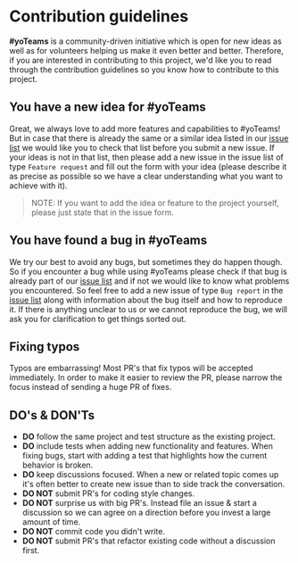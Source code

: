# Contribution guidelines

**#yoTeams** is a community-driven initiative which is open for new ideas as well as for volunteers helping us make it even better and better. Therefore, if you are interested in contributing to this project, we'd like you to read through the contribution guidelines so you know how to contribute to this project.

## You have a new idea for #yoTeams

Great, we always love to add more features and capabilities to #yoTeams! But in case that there is already the same or a similar idea listed in our [issue list](https://github.com/pnp/generator-teams/issues) we would like you to check that list before you submit a new issue. If your ideas is not in that list, then please add a new issue in the issue list of type `Feature request` and fill out the form with your idea (please describe it as precise as possible so we have a clear understanding what you want to achieve with it).

> NOTE: If you want to add the idea or feature to the project yourself, please just state that in the issue form.

## You have found a bug in #yoTeams

We try our best to avoid any bugs, but sometimes they do happen though. So if you encounter a bug while using #yoTeams please check if that bug is already part of our [issue list](https://github.com/pnp/generator-teams/issues) and if not we would like to know what problems you encountered. So feel free to add a new issue of type `Bug report` in the [issue list](https://github.com/pnp/generator-teams/issues) along with information about the bug itself and how to reproduce it. If there is anything unclear to us or we cannot reproduce the bug, we will ask you for clarification to get things sorted out.

## Fixing typos

Typos are embarrassing! Most PR's that fix typos will be accepted immediately. In order to make it easier to review the PR, please narrow the focus instead of sending a huge PR of fixes.

## DO's & DON'Ts

- **DO** follow the same project and test structure as the existing project.
- **DO** include tests when adding new functionality and features. When fixing bugs, start with adding a test that highlights how the current behavior is broken.
- **DO** keep discussions focused. When a new or related topic comes up it's often better to create new issue than to side track the conversation.
- **DO NOT** submit PR's for coding style changes.
- **DO NOT** surprise us with big PR's. Instead file an issue & start a discussion so we can agree on a direction before you invest a large amount of time.
- **DO NOT** commit code you didn't write.
- **DO NOT** submit PR's that refactor existing code without a discussion first.